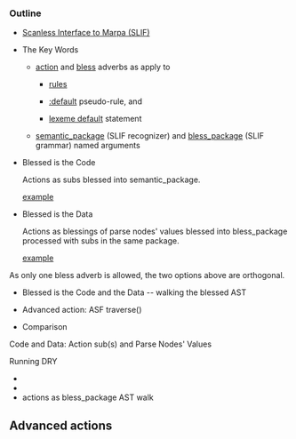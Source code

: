 ﻿### Outline

* [Scanless Interface to Marpa (SLIF)](https://metacpan.org/pod/release/JKEGL/Marpa-R2-2.078000/pod/Scanless.pod)
* The Key Words
    
    - [action](https://metacpan.org/pod/release/JKEGL/Marpa-R2-2.078000/pod/Scanless/DSL.pod#action) and [bless](https://metacpan.org/pod/release/JKEGL/Marpa-R2-2.078000/pod/Scanless/DSL.pod#bless) adverbs as apply to 

        - [rules](https://metacpan.org/pod/release/JKEGL/Marpa-R2-2.078000/pod/Scanless/DSL.pod#The-structure-of-rules)

        - [:default](https://metacpan.org/pod/release/JKEGL/Marpa-R2-2.078000/pod/Scanless/DSL.pod#Default-pseudo-rules) pseudo-rule, and 
        
        - [lexeme default](https://metacpan.org/pod/release/JKEGL/Marpa-R2-2.078000/pod/Scanless/DSL.pod#Lexeme-default-statement) statement
    
    - [semantic_package][semantic_package] (SLIF recognizer) and [bless_package][bless_package] (SLIF grammar) named arguments
    
* Blessed is the Code

    Actions as subs blessed into semantic_package.
    
    [example](https://metacpan.org/source/JKEGL/Marpa-R2-2.078000/t/sl_gsyn.t)

* Blessed is the Data

    Actions as blessings of parse nodes' values blessed into bless_package processed with subs in the same package.
    
    [example](https://metacpan.org/pod/release/JKEGL/Marpa-R2-2.078000/pod/Scanless.pod)

As only one bless adverb is allowed, the two options above are orthogonal.

* Blessed is the Code and the Data -- walking the blessed AST

* Advanced action: ASF traverse()

* Comparison

Code and Data: Action sub(s) and Parse Nodes' Values

Running DRY

- 
- 
- actions as bless_package AST walk 

Advanced actions
- 

[semantic_package]: https://metacpan.org/pod/release/JKEGL/Marpa-R2-2.078000/pod/Scanless/R.pod#semantics_package 

[bless_package]: https://metacpan.org/pod/release/JKEGL/Marpa-R2-2.078000/pod/Scanless/G.pod#bless_package 
